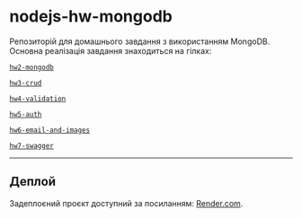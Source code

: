 # nodejs-hw-mongodb

Репозиторій для домашнього завдання з використанням MongoDB.  
Основна реалізація завдання знаходиться на гілках:

[`hw2-mongodb`](https://github.com/OlenaShatalova/nodejs-hw-mongodb/tree/hw2-mongodb)

[`hw3-crud`](https://github.com/OlenaShatalova/nodejs-hw-mongodb/tree/hw3-crud)

[`hw4-validation`](https://github.com/OlenaShatalova/nodejs-hw-mongodb/tree/hw4-validation)

[`hw5-auth`](https://github.com/OlenaShatalova/nodejs-hw-mongodb/tree/hw5-auth)

[`hw6-email-and-images`](https://github.com/OlenaShatalova/nodejs-hw-mongodb/tree/hw6-email-and-images)

[`hw7-swagger`](https://github.com/OlenaShatalova/nodejs-hw-mongodb/tree/hw7-swagger)

---
## Деплой

Задеплоєний проєкт доступний за посиланням: [Render.com](https://nodejs-hw-mongodb-i2xy.onrender.com).
